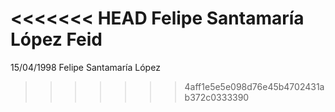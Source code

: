 <<<<<<< HEAD
Felipe Santamaría López
Feid
=======
15/04/1998
Felipe Santamaría López
>>>>>>> 4aff1e5e5e098d76e45b4702431ab372c0333390
